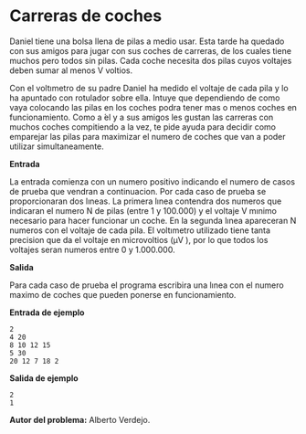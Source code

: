 # Carreras de coches

Daniel tiene una bolsa llena de pilas a medio usar. Esta tarde ha quedado con sus amigos para jugar con sus coches de carreras, de los cuales tiene muchos pero todos sin pilas. Cada coche necesita dos pilas cuyos voltajes deben sumar al menos V voltios.

Con el voltımetro de su padre Daniel ha medido el voltaje de cada pila y lo ha apuntado con rotulador sobre ella. Intuye que dependiendo de como vaya colocando las pilas en los coches podra tener mas o menos coches en funcionamiento. Como a  ́el y a sus amigos les gustan las carreras con muchos coches compitiendo a la vez, te pide ayuda para decidir como emparejar las pilas para maximizar el numero de coches que van a poder utilizar simultaneamente.

**Entrada**

La entrada comienza con un numero positivo indicando el numero de casos de prueba que vendran a continuacion. Por cada caso de prueba se proporcionaran dos lıneas. La primera lınea contendra dos numeros que indicaran el numero N de pilas (entre 1 y 100.000) y el voltaje V mınimo necesario para hacer funcionar un coche. En la segunda lınea apareceran N numeros con el voltaje de cada pila. El voltımetro utilizado tiene tanta precision que da el voltaje en microvoltios (μV ), por lo que todos los voltajes seran numeros entre 0 y 1.000.000.

**Salida**

Para cada caso de prueba el programa escribira una lınea con el numero maximo de coches que pueden ponerse en funcionamiento.

**Entrada de ejemplo**

    2
    4 20
    8 10 12 15
    5 30
    20 12 7 18 2

**Salida de ejemplo**

    2
    1

**Autor del problema:** Alberto Verdejo.
